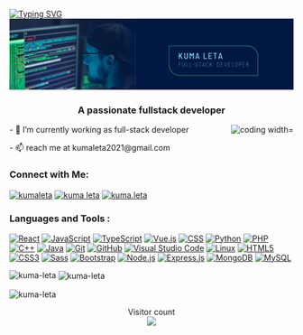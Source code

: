 
[![Typing SVG](https://readme-typing-svg.demolab.com?font=Fira+Code&pause=1000&width=435&lines=👋+HI,+I'm+kuma+Leta)](https://git.io/typing-svg)
<img src="https://raw.githubusercontent.com/Kuma-Leta/Kuma-Leta/main/banner.png">
<h3 align="center">A passionate fullstack developer </h3>
<img align="right" alt="coding width="400" src="https://media3.giphy.com/media/v1.Y2lkPTc5MGI3NjExbTd1bXBrOWRobGQ3bWlsc3ZnYm10OTJqeXlqZWt3YW9sZnZxYXdkNCZlcD12MV9pbnRlcm5hbF9naWZfYnlfaWQmY3Q9Zw/qgQUggAC3Pfv687qPC/giphy.webp">
<p align="left"> - 🌱 I’m currently working as full-stack developer<p>
 - 📫 reach me at kumaleta2021@gmail.com

<h3 align="left">Connect with Me:</h3>
<p align="left">
<a href="https://linkedin.com/in/kumaleta" target="blank"><img align="center" src="https://raw.githubusercontent.com/rahuldkjain/github-profile-readme-generator/master/src/images/icons/Social/linked-in-alt.svg" alt="kumaleta" height="30" width="40" /></a>
<a href="https://fb.com/kuma leta" target="blank"><img align="center" src="https://raw.githubusercontent.com/rahuldkjain/github-profile-readme-generator/master/src/images/icons/Social/facebook.svg" alt="kuma leta" height="30" width="40" /></a>
<a href="https://instagram.com/kuma.leta" target="blank"><img align="center" src="https://raw.githubusercontent.com/rahuldkjain/github-profile-readme-generator/master/src/images/icons/Social/instagram.svg" alt="kuma.leta" height="30" width="40" /></a>
  <h3>Languages and Tools :</h3>
<p dir="auto">

  
[![React](https://img.shields.io/badge/react-%2320232a.svg?style=flat-square&logo=react&logoColor=%2361DAFB)](https://reactjs.org/)
[![JavaScript](https://img.shields.io/badge/javascript-%23323330.svg?style=flat-square&logo=javascript&logoColor=%23F7DF1E)](https://developer.mozilla.org/en-US/docs/Web/JavaScript)
[![TypeScript](https://img.shields.io/badge/typescript-%23007ACC.svg?style=flat-square&logo=typescript&logoColor=white)](https://www.typescriptlang.org/)
[![Vue.js](https://img.shields.io/badge/vue.js-%2335495e.svg?style=flat-square&logo=vue.js&logoColor=%234FC08D)](https://vuejs.org/)
[![CSS](https://img.shields.io/badge/css-%231572B6.svg?style=flat-square&logo=css3&logoColor=white)](https://developer.mozilla.org/en-US/docs/Web/CSS)
[![Python](https://img.shields.io/badge/python-%2314354C.svg?style=flat-square&logo=python&logoColor=white)](https://www.python.org/)
[![PHP](https://img.shields.io/badge/php-%23777BB4.svg?style=flat-square&logo=php&logoColor=white)](https://www.php.net/)
[![C++](https://img.shields.io/badge/c++-%2300599C.svg?style=flat-square&logo=c%2B%2B&logoColor=white)](https://en.cppreference.com/)
[![Java](https://img.shields.io/badge/java-%23ED8B00.svg?style=flat-square&logo=java&logoColor=white)](https://www.java.com/)
[![Git](https://img.shields.io/badge/git-%23F05032.svg?style=flat-square&logo=git&logoColor=white)](https://git-scm.com/)
[![GitHub](https://img.shields.io/badge/github-%23121011.svg?style=flat-square&logo=github&logoColor=white)](https://github.com/)
[![Visual Studio Code](https://img.shields.io/badge/VS%20Code-%23007ACC.svg?style=flat-square&logo=visual-studio-code&logoColor=white)](https://code.visualstudio.com/)
[![Linux](https://img.shields.io/badge/Linux-%23FCC624.svg?style=flat-square&logo=linux&logoColor=black)](https://www.linux.org/)
[![HTML5](https://img.shields.io/badge/HTML5-%23E34F26.svg?style=flat-square&logo=html5&logoColor=white)](https://developer.mozilla.org/en-US/docs/Web/HTML)
[![CSS3](https://img.shields.io/badge/CSS3-%231572B6.svg?style=flat-square&logo=css3&logoColor=white)](https://developer.mozilla.org/en-US/docs/Web/CSS)
[![Sass](https://img.shields.io/badge/Sass-%23CC6699.svg?style=flat-square&logo=sass&logoColor=white)](https://sass-lang.com/)
[![Bootstrap](https://img.shields.io/badge/Bootstrap-%23563D7C.svg?style=flat-square&logo=bootstrap&logoColor=white)](https://getbootstrap.com/)
[![Node.js](https://img.shields.io/badge/Node.js-%23339933.svg?style=flat-square&logo=node.js&logoColor=white)](https://nodejs.org/)
[![Express.js](https://img.shields.io/badge/Express.js-%23000000.svg?style=flat-square&logo=express&logoColor=white)](https://expressjs.com/)
[![MongoDB](https://img.shields.io/badge/MongoDB-%2347A248.svg?style=flat-square&logo=mongodb&logoColor=white)](https://www.mongodb.com/)
[![MySQL](https://img.shields.io/badge/MySQL-%234479A1.svg?style=flat-square&logo=mysql&logoColor=white)](https://www.mysql.com/)


</p>



<p><img align="left" src="https://github-readme-stats.vercel.app/api/top-langs?username=Kuma-Leta&show_icons=true&locale=en&layout=compact" alt="kuma-leta" /></p>

<p>&nbsp;<img align="center" src="https://github-readme-stats.vercel.app/api?username=Kuma-Leta&show_icons=true&locale=en" alt="kuma-leta" /></p>

<p><img align="center" src="https://github-readme-streak-stats.herokuapp.com/?user=Kuma-Leta&" alt="kuma-leta" /></p>
<p align="center"> 
  Visitor count<br>
  <img src="https://profile-counter.glitch.me/Kuma-Leta/count.svg" />
</p>


